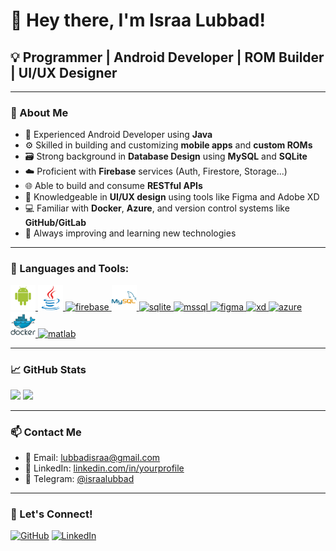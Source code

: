 # 👋 Hey there, I'm Israa Lubbad!

## 💡 Programmer | Android Developer | ROM Builder | UI/UX Designer

---

### 🧠 About Me
- 📱 Experienced Android Developer using **Java**
- ⚙️ Skilled in building and customizing **mobile apps** and **custom ROMs**
- 🗃️ Strong background in **Database Design** using **MySQL** and **SQLite**
- ☁️ Proficient with **Firebase** services (Auth, Firestore, Storage...)
- 🌐 Able to build and consume **RESTful APIs**
- 🎨 Knowledgeable in **UI/UX design** using tools like Figma and Adobe XD
- 💻 Familiar with **Docker**, **Azure**, and version control systems like **GitHub/GitLab**
- 🚀 Always improving and learning new technologies

---

### 🧰 Languages and Tools:
<p align="left">
  <!-- Android -->
  <a href="https://developer.android.com" target="_blank" rel="noreferrer">
    <img src="https://raw.githubusercontent.com/devicons/devicon/master/icons/android/android-original-wordmark.svg" alt="android" width="40" height="40"/>
  </a>
  
  <!-- Java -->
  <a href="https://www.java.com" target="_blank" rel="noreferrer">
    <img src="https://raw.githubusercontent.com/devicons/devicon/master/icons/java/java-original.svg" alt="java" width="40" height="40"/>
  </a>

  <!-- Firebase -->
  <a href="https://firebase.google.com/" target="_blank" rel="noreferrer">
    <img src="https://www.vectorlogo.zone/logos/firebase/firebase-icon.svg" alt="firebase" width="40" height="40"/>
  </a>

  <!-- MySQL -->
  <a href="https://www.mysql.com/" target="_blank" rel="noreferrer">
    <img src="https://raw.githubusercontent.com/devicons/devicon/master/icons/mysql/mysql-original-wordmark.svg" alt="mysql" width="40" height="40"/>
  </a>

  <!-- SQLite -->
  <a href="https://www.sqlite.org/" target="_blank" rel="noreferrer">
    <img src="https://www.vectorlogo.zone/logos/sqlite/sqlite-icon.svg" alt="sqlite" width="40" height="40"/>
  </a>

  <!-- MSSQL -->
  <a href="https://www.microsoft.com/en-us/sql-server" target="_blank" rel="noreferrer">
    <img src="https://www.svgrepo.com/show/303229/microsoft-sql-server-logo.svg" alt="mssql" width="40" height="40"/>
  </a>

  <!-- Figma -->
  <a href="https://www.figma.com/" target="_blank" rel="noreferrer">
    <img src="https://www.vectorlogo.zone/logos/figma/figma-icon.svg" alt="figma" width="40" height="40"/>
  </a>

  <!-- Adobe XD -->
  <a href="https://www.adobe.com/products/xd.html" target="_blank" rel="noreferrer">
    <img src="https://cdn.worldvectorlogo.com/logos/adobe-xd.svg" alt="xd" width="40" height="40"/>
  </a>

  <!-- Azure -->
  <a href="https://azure.microsoft.com/en-in/" target="_blank" rel="noreferrer">
    <img src="https://www.vectorlogo.zone/logos/microsoft_azure/microsoft_azure-icon.svg" alt="azure" width="40" height="40"/>
  </a>

  <!-- Docker -->
  <a href="https://www.docker.com/" target="_blank" rel="noreferrer">
    <img src="https://raw.githubusercontent.com/devicons/devicon/master/icons/docker/docker-original-wordmark.svg" alt="docker" width="40" height="40"/>
  </a>

  <!-- MATLAB -->
  <a href="https://www.mathworks.com/" target="_blank" rel="noreferrer">
    <img src="https://upload.wikimedia.org/wikipedia/commons/2/21/Matlab_Logo.png" alt="matlab" width="40" height="40"/>
  </a>
</p>

---

### 📈 GitHub Stats
<p align="left">
  <img src="https://github-readme-stats.vercel.app/api?username=YourUsername&show_icons=true&theme=dark" width="47%"/>
  <img src="https://github-readme-streak-stats.herokuapp.com/?user=YourUsername&theme=dark" width="47%"/>
</p>

---

### 📫 Contact Me
- 📧 Email: lubbadisraa@gmail.com
- 💼 LinkedIn: [linkedin.com/in/yourprofile](https://linkedin.com/in/yourprofile)  
- 📱 Telegram: [@israalubbad](https://t.me/israalubbad)

---

### 🎯 Let's Connect!
[![GitHub](https://img.shields.io/badge/GitHub-100000?logo=github&style=for-the-badge)](https://github.com/israalubbad)
[![LinkedIn](https://img.shields.io/badge/LinkedIn-blue?logo=linkedin&style=for-the-badge)](https://linkedin.com/in/israa-lubbad)
